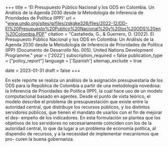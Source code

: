 +++
title = 'El Presupuesto Público Nacional y los ODS en Colombia. Un Análisis de la Agenda 2030 desde la Metodología de Inferencia de Prioridades de Política (IPP)'
url = "www.undp.org/sites/g/files/zskgke326/files/2022-12/DD-El%20Presupuesto%20Publico%20Nacional%20y%20los%20ODS%20en%20Colombia.PDF"
citation = "Castañeda, G., &amp; Guerrero, O. (2022). El Presupuesto Público Nacional y los ODS en Colombia: Un Análisis de la Agenda 2030 desde la Metodología de Inferencia de Prioridades de Política (IPP) (Documento de Desarrollo No. 005). United Nations Development Programme."
year = ['2022']
subscription_required = false
publication_type = ["policy_report"]
language = ['Spanish']
sitemap_exclude = true

date = 2023-01-31
draft = false
+++

En este reporte se realiza un análisis de la asignación presupuestaria de los ODS para la República de Colombia a partir de una metodología novedosa: la Inferencia de Prioridades de Política (IPP), la cual hace uso de un modelo computacional basado en agentes. Desde el punto de vista teórico, el modelo describe el problema de presupuestación que existe entre la autoridad central, que distribuye los recursos públicos, y los distintos servidores públicos, que tienen el mandato de usarlos con el fin de mejorar el des- empeño de los indicadores. En esta formulación se plantea que los objetivos de los servidores no necesariamente coinciden con los de la autoridad central, lo que da lugar a un problema de economía política, al dispendio de recursos, y a la necesidad de implementar mecanismos que pro- curen la buena gobernanza.